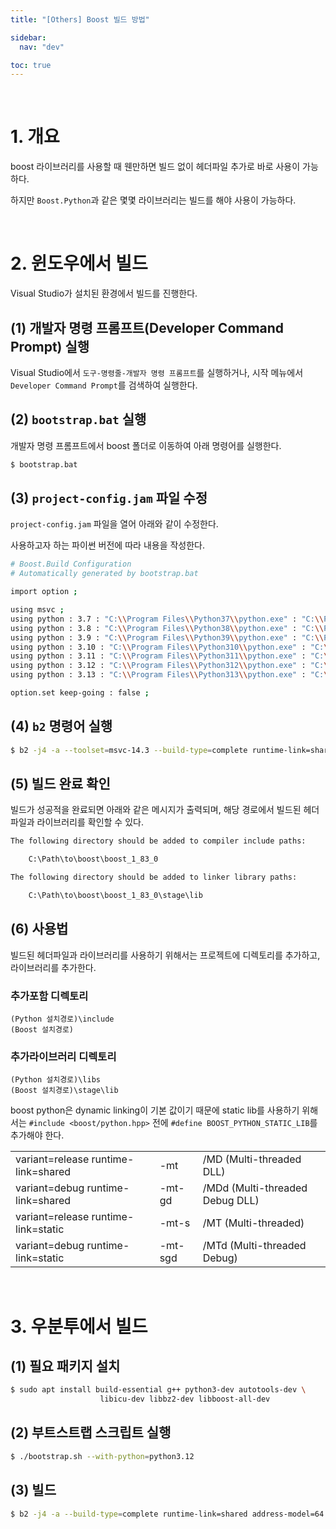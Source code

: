 ```yaml
---
title: "[Others] Boost 빌드 방법"

sidebar:
  nav: "dev"

toc: true
---
```


<br/>

# 1. 개요

boost 라이브러리를 사용할 때 웬만하면 빌드 없이 헤더파일 추가로 바로 사용이 가능하다.

하지만 `Boost.Python`과 같은 몇몇 라이브러리는 빌드를 해야 사용이 가능하다.

<br/>

# 2. 윈도우에서 빌드

Visual Studio가 설치된 환경에서 빌드를 진행한다.

## (1) 개발자 명령 프롬프트(Developer Command Prompt) 실행

Visual Studio에서 `도구-명령줄-개발자 명령 프롬프트`를 실행하거나, 시작 메뉴에서 `Developer Command Prompt`를 검색하여 실행한다.

## (2) `bootstrap.bat` 실행

개발자 명령 프롬프트에서 boost 폴더로 이동하여 아래 명령어를 실행한다.

```bash
$ bootstrap.bat
```

## (3) `project-config.jam` 파일 수정

`project-config.jam` 파일을 열어 아래와 같이 수정한다.

사용하고자 하는 파이썬 버전에 따라 내용을 작성한다.

```bash
# Boost.Build Configuration
# Automatically generated by bootstrap.bat

import option ;

using msvc ;
using python : 3.7 : "C:\\Program Files\\Python37\\python.exe" : "C:\\Program Files\\Python37\\include" : "C:\\Program Files\\Python37\\libs" : <address-model>64 ;
using python : 3.8 : "C:\\Program Files\\Python38\\python.exe" : "C:\\Program Files\\Python38\\include" : "C:\\Program Files\\Python38\\libs" : <address-model>64 ;
using python : 3.9 : "C:\\Program Files\\Python39\\python.exe" : "C:\\Program Files\\Python39\\include" : "C:\\Program Files\\Python39\\libs" : <address-model>64 ;
using python : 3.10 : "C:\\Program Files\\Python310\\python.exe" : "C:\\Program Files\\Python310\\include" : "C:\\Program Files\\Python310\\libs" : <address-model>64 ;
using python : 3.11 : "C:\\Program Files\\Python311\\python.exe" : "C:\\Program Files\\Python311\\include" : "C:\\Program Files\\Python311\\libs" : <address-model>64 ;
using python : 3.12 : "C:\\Program Files\\Python312\\python.exe" : "C:\\Program Files\\Python312\\include" : "C:\\Program Files\\Python312\\libs" : <address-model>64 ;
using python : 3.13 : "C:\\Program Files\\Python313\\python.exe" : "C:\\Program Files\\Python313\\include" : "C:\\Program Files\\Python313\\libs" : <address-model>64 ;

option.set keep-going : false ;
```

## (4) `b2` 명령어 실행

```bash
$ b2 -j4 -a --toolset=msvc-14.3 --build-type=complete runtime-link=shared address-model=64 architecture=x86 python=3.7,3.8,3.9,3.10,3.11,3.12,3.13
```

## (5) 빌드 완료 확인

빌드가 성공적을 완료되면 아래와 같은 메시지가 출력되며, 해당 경로에서 빌드된 헤더파일과 라이브러리를 확인할 수 있다.

```bash
The following directory should be added to compiler include paths:

    C:\Path\to\boost\boost_1_83_0

The following directory should be added to linker library paths:

    C:\Path\to\boost\boost_1_83_0\stage\lib
```

## (6) 사용법

빌드된 헤더파일과 라이브러리를 사용하기 위해서는 프로젝트에 디렉토리를 추가하고, 라이브러리를 추가한다.

### 추가포함 디렉토리

```
(Python 설치경로)\include
(Boost 설치경로)
```

### 추가라이브러리 디렉토리

```
(Python 설치경로)\libs
(Boost 설치경로)\stage\lib
```

boost python은 dynamic linking이 기본 값이기 때문에 static lib를 사용하기 위해서는 `#include <boost/python.hpp>` 전에 `#define BOOST_PYTHON_STATIC_LIB`를 추가해야 한다.

|                                     |         |                                 |
| ----------------------------------- | ------- | ------------------------------- |
| variant=release runtime-link=shared | -mt     | /MD (Multi-threaded DLL)        |
| variant=debug runtime-link=shared   | -mt-gd  | /MDd (Multi-threaded Debug DLL) |
| variant=release runtime-link=static | -mt-s   | /MT (Multi-threaded)            |
| variant=debug runtime-link=static   | -mt-sgd | /MTd (Multi-threaded Debug)     |

<br/>

# 3. 우분투에서 빌드

## (1) 필요 패키지 설치

```bash
$ sudo apt install build-essential g++ python3-dev autotools-dev \
                    libicu-dev libbz2-dev libboost-all-dev
```

## (2) 부트스트랩 스크립트 실행

```bash
$ ./bootstrap.sh --with-python=python3.12
```

## (3) 빌드

```bash
$ b2 -j4 -a --build-type=complete runtime-link=shared address-model=64 architecture=x86 --with-python --layout=versioned
```

<br/>
